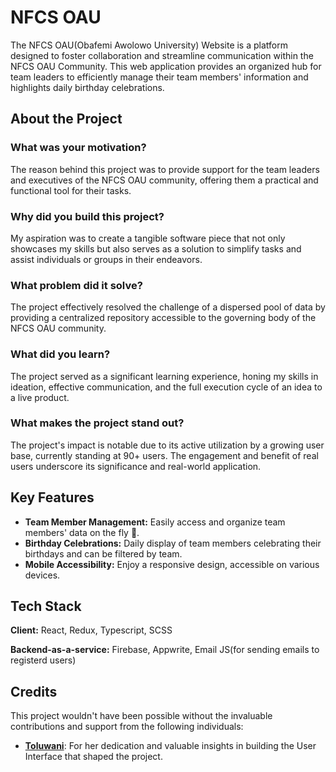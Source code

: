 
# NFCS OAU

The NFCS OAU(Obafemi Awolowo University) Website is a platform designed to foster collaboration and streamline communication within the NFCS OAU Community. This web application provides an organized hub for team leaders to efficiently manage their team members' information and highlights daily birthday celebrations.




## About the Project

### What was your motivation?
The reason behind this project was to provide support for the team leaders and executives of the NFCS OAU community, offering them a practical and functional tool for their tasks.

### Why did you build this project?
My aspiration was to create a tangible software piece that not only showcases my skills but also serves as a solution to simplify tasks and assist individuals or groups in their endeavors.

### What problem did it solve?
The project effectively resolved the challenge of a dispersed pool of data by providing a centralized repository accessible to the governing body of the NFCS OAU community.

### What did you learn?
The project served as a significant learning experience, honing my skills in ideation, effective communication, and the full execution cycle of an idea to a live product.

### What makes the project stand out?
The project's impact is notable due to its active utilization by a growing user base, currently standing at 90+ users. The engagement and benefit of real users underscore its significance and real-world application.

## Key Features

- **Team Member Management:** Easily access and organize team members' data on the fly 🚀.
- **Birthday Celebrations:** Daily display of team members celebrating their birthdays and can be filtered by team.
- **Mobile Accessibility:** Enjoy a responsive design, accessible on various devices.
## Tech Stack

**Client:** React, Redux, Typescript, SCSS

**Backend-as-a-service:** Firebase, Appwrite, Email JS(for sending emails to registerd users)


## Credits

This project wouldn't have been possible without the invaluable contributions and support from the following individuals:

- **[Toluwani](https://twitter.com/toluwaniii_a)**: For her dedication and valuable insights in building the User Interface that shaped the project.

